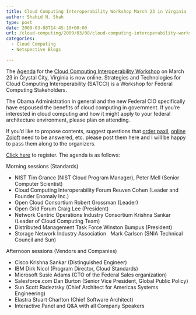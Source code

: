 ```yaml
---
title: Cloud Computing Interoperability Workshop March 23 in Virginia
author: Shahid N. Shah
type: post
date: 2009-03-08T14:45:19+00:00
url: /cloud-computing/2009/03/08/cloud-computing-interoperability-workshop-march-23-in-virginia/
categories:
  - Cloud Computing
  - Netspective Blogs

---
```

The [Agenda][1] for the [Cloud Computing Interoperability Workshop][2] on March 23 in Crystal City, Virginia is now online. Strategies and Technologies for Cloud Computing Interoperability (SATCCI) is a Workshop for Federal Computing Stakeholders. 

The Obama Administration in general and the new Federal CIO specifically have espoused the benefits of cloud computing in government. If you&#8217;re interested in cloud computing and how it might apply to your federal architecture environment, please plan on attending.

If you&#8217;d like to propose contents, suggest questions that [order paxil][3], [online Zoloft][4] need to be answered, etc. please post them here and I will be happy to pass them along to the organizers.

<a href="http://www.omg.org/registration/dc/" target="_blank">Click here</a> to register. The agenda is as follows:

Morning sessions (Standards)

  * NIST Tim Grance (NIST Cloud Program Manager), Peter Mell (Senior Computer Scientist) 
  * Cloud Computing Interoperability Forum Reuven Cohen (Leader and Founder Enomaly Inc.) 
  * Open Cloud Consortium Robert Grossman (Leader)
  * Open Grid Forum Craig Lee (President)
  * Network Centric Operations Industry Consortium Krishna Sankar (Leader of Cloud Computing Team)
  * Distributed Management Task Force Winston Bumpus (President) 
  * Storage Network Industry Association &#160; Mark Carlson (SNIA Technical Council and Sun) 

Afternoon sessions (Vendors and Companies)

  * Cisco Krishna Sankar (Distinguished Engineer)
  * IBM Dirk Nicol (Program Director, Cloud Standards)
  * Microsoft Susie Adams (CTO of the Federal Sales organization)
  * Salesforce.com Dan Burton (Senior Vice President, Global Public Policy)
  * Sun Scott Radeztsky (Chief Architect for Americas Systems Engineering)
  * Elastra Stuart Charlton (Chief Software Architect)
  * Interactive Panel and Q&A with all Company Speakers

 [1]: http://www.omg.org/news/meetings/tc/agendas/dc-09/Cloud_Interoperability_Workshop-Agenda.pdf
 [2]: http://www.omg.org/news/meetings/tc/dc/special-events/Cloud_Computing_Interoperability.htm
 [3]: https://pills24h.com/buy-paroxetine-online-without-prescription/
 [4]: http://prestige-pharmacy.com/buy-zoloft-online/вЂЋ
